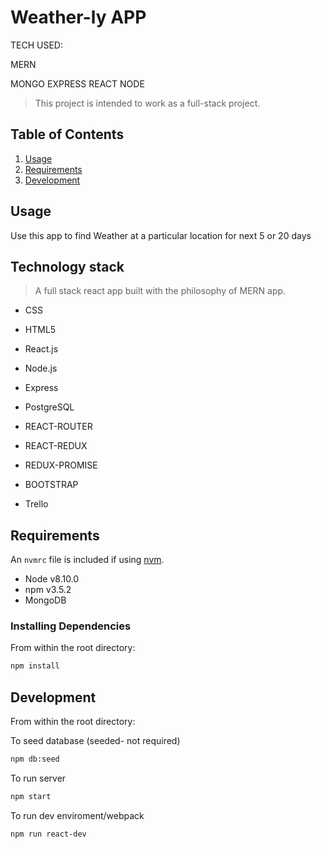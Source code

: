 # Weather-ly APP

TECH USED:

MERN

MONGO
EXPRESS
REACT
NODE



> This project is intended to work as a full-stack project.


## Table of Contents

1.  [Usage](#Usage)
1.  [Requirements](#requirements)
1.  [Development](#development)

## Usage

Use this app to find Weather at a particular location for next 5 or 20 days

## Technology stack

> A full stack react app built with the philosophy of MERN app.

- CSS
- HTML5
- React.js
- Node.js
- Express
- PostgreSQL
- REACT-ROUTER
- REACT-REDUX
- REDUX-PROMISE
- BOOTSTRAP



- Trello 

## Requirements

An `nvmrc` file is included if using [nvm](https://github.com/creationix/nvm).

- Node v8.10.0
- npm v3.5.2
- MongoDB 

### Installing Dependencies

From within the root directory:

```sh
npm install
```

## Development

From within the root directory:

To seed database (seeded- not required)

```sh
npm db:seed
```

To run server

```sh
npm start
```

To run dev enviroment/webpack

```sh
npm run react-dev
```

